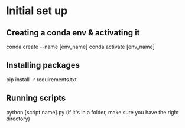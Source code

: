# Initial set up

## Creating a conda env & activating it
conda create --name [env_name]
conda activate [env_name]

## Installing packages
pip install -r requirements.txt

## Running scripts
python [script name].py (if it's in a folder, make sure you have the right directory)
